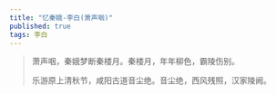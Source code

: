 ```yaml
---
title: "忆秦娥-李白(萧声咽)"
published: true
tags: 李白
---
```


> 萧声咽，秦娥梦断秦楼月。秦楼月，年年柳色，霸陵伤别。
>
> 乐游原上清秋节，咸阳古道音尘绝。音尘绝，西风残照，汉家陵阙。